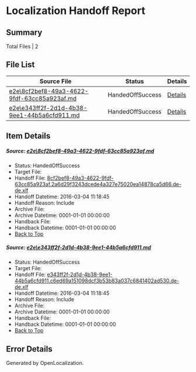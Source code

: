 # <a name='report-top'></a> Localization Handoff Report

## Summary
 Total Files | 2

## File List
 Source File | Status | Details 
 ----------- | ------ | ------- 
 [e2e\8cf2bef8-49a3-4622-9fdf-63cc85a923af.md](https://github.com/OpenLocalizationTest/oltest/blob/562c8515f09f98cfb3195265978a930f1e42eb72/e2e/8cf2bef8-49a3-4622-9fdf-63cc85a923af.md) | HandedOffSuccess | [Details](#4652639a2da911ff17e6117d38d5c07b287fd1ed1)
 [e2e\e343ff2f-2d1d-4b38-9ee1-44b5a6cfd911.md](https://github.com/OpenLocalizationTest/oltest/blob/562c8515f09f98cfb3195265978a930f1e42eb72/e2e/e343ff2f-2d1d-4b38-9ee1-44b5a6cfd911.md) | HandedOffSuccess | [Details](#da613234d0b3ea79f8b7a7c46f28579f9c374a762)

## Item Details
##### <a name='4652639a2da911ff17e6117d38d5c07b287fd1ed1'></a> Source: [e2e\8cf2bef8-49a3-4622-9fdf-63cc85a923af.md](https://github.com/OpenLocalizationTest/oltest/blob/562c8515f09f98cfb3195265978a930f1e42eb72/e2e/8cf2bef8-49a3-4622-9fdf-63cc85a923af.md)
* Status: HandedOffSuccess
* Target File: 
* Handoff File: [8cf2bef8-49a3-4622-9fdf-63cc85a923af.2a6d29f3243dcede4a327e75020ea14878ca5d66.de-de.xlf](https://github.com/OpenLocalizationTestOrg/olhandoff/blob/9180bc27fc2d85cb2ba48685531ade88d1398ba0/ol-handoff/OpenLocalizationTestOrg/oltest.de-de/qimu/ht/8cf2bef8-49a3-4622-9fdf-63cc85a923af.2a6d29f3243dcede4a327e75020ea14878ca5d66.de-de.xlf)
* Handoff Datetime: 2016-03-04 11:18:45
* Handoff Reason: Include
* Archive File: 
* Archive Datetime: 0001-01-01 00:00:00
* Handback File: 
* Handback Datetime: 0001-01-01 00:00:00
* [Back to Top](#report-top)

##### <a name='da613234d0b3ea79f8b7a7c46f28579f9c374a762'></a> Source: [e2e\e343ff2f-2d1d-4b38-9ee1-44b5a6cfd911.md](https://github.com/OpenLocalizationTest/oltest/blob/562c8515f09f98cfb3195265978a930f1e42eb72/e2e/e343ff2f-2d1d-4b38-9ee1-44b5a6cfd911.md)
* Status: HandedOffSuccess
* Target File: 
* Handoff File: [e343ff2f-2d1d-4b38-9ee1-44b5a6cfd911.c6ed69a151098dcf3b53b83a037c6841402ad530.de-de.xlf](https://github.com/OpenLocalizationTestOrg/olhandoff/blob/9180bc27fc2d85cb2ba48685531ade88d1398ba0/ol-handoff/OpenLocalizationTestOrg/oltest.de-de/qimu/ht/e343ff2f-2d1d-4b38-9ee1-44b5a6cfd911.c6ed69a151098dcf3b53b83a037c6841402ad530.de-de.xlf)
* Handoff Datetime: 2016-03-04 11:18:45
* Handoff Reason: Include
* Archive File: 
* Archive Datetime: 0001-01-01 00:00:00
* Handback File: 
* Handback Datetime: 0001-01-01 00:00:00
* [Back to Top](#report-top)


## Error Details

Generated by OpenLocalization.
